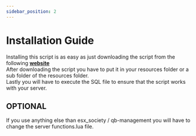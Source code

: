 ```yaml
---
sidebar_position: 2
---
```


# Installation Guide

Installing this script is as easy as just downloading the script from the following [**website**](https://keymaster.fivem.net/)<br/>
After downloading the script you have to put it in your resources folder or a sub folder of the resources folder.<br/>
Lastly you will have to execute the SQL file to ensure that the script works with your server.

## OPTIONAL

If you use anything else than esx_society / qb-management you will have to change the server functions.lua file.
